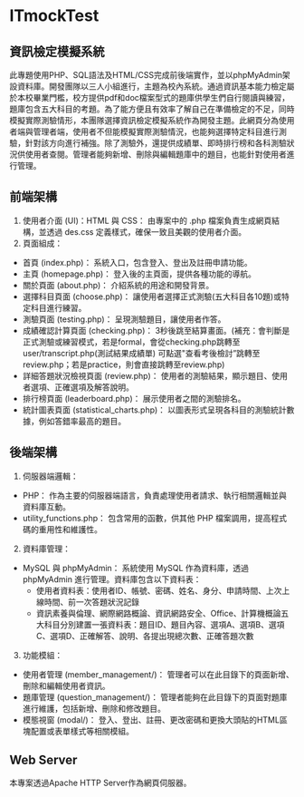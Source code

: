# ITmockTest
## 資訊檢定模擬系統
此專題使用PHP、SQL語法及HTML/CSS完成前後端實作，並以phpMyAdmin架設資料庫。開發團隊以三人小組進行，主題為校內系統。通過資訊基本能力檢定屬於本校畢業門檻，校方提供pdf和doc檔案型式的題庫供學生們自行閱讀與練習，題庫包含五大科目的考題。為了能方便且有效率了解自己在準備檢定的不足，同時模擬實際測驗情形，本團隊選擇資訊檢定模擬系統作為開發主題。此網頁分為使用者端與管理者端，使用者不但能模擬實際測驗情況，也能夠選擇特定科目進行測驗，針對該方向進行補強。除了測驗外，還提供成績單、即時排行榜和各科測驗狀況供使用者查閱。管理者能夠新增、刪除與編輯題庫中的題目，也能針對使用者進行管理。
## 前端架構
1. 使用者介面 (UI)：HTML 與 CSS： 由專案中的 .php 檔案負責生成網頁結構，並透過 des.css 定義樣式，確保一致且美觀的使用者介面。
2. 頁面組成：
- 首頁 (index.php)： 系統入口，包含登入、登出及註冊申請功能。​
- 主頁 (homepage.php)： 登入後的主頁面，提供各種功能的導航。​
- 關於頁面 (about.php)： 介紹系統的用途和開發背景。​
- 選擇科目頁面 (choose.php)： 讓使用者選擇正式測驗(五大科目各10題)或特定科目進行練習。​
- 測驗頁面 (testing.php)： 呈現測驗題目，讓使用者作答。
- 成績確認計算頁面 (checking.php​)： 3秒後跳至結算畫面。(補充：會判斷是正式測驗或練習模式，若是formal，會從checking.php跳轉至 user/transcript.php(測試結果成績單) 可點選"查看考後檢討”跳轉至review.php；若是practice，則會直接跳轉至review.php)
- 詳細答題狀況檢視頁面 (review.php)： 使用者的測驗結果，顯示題目、使用者選項、正確選項及解答說明。​
- 排行榜頁面 (leaderboard.php)： 展示使用者之間的測驗排名。​
- 統計圖表頁面 (statistical_charts.php)： 以圖表形式呈現各科目的測驗統計數據，例如答錯率最高的題目。
## 後端架構
1. 伺服器端邏輯：
- PHP： 作為主要的伺服器端語言，負責處理使用者請求、執行相關邏輯並與資料庫互動。​
- utility_functions.php： 包含常用的函數，供其他 PHP 檔案調用，提高程式碼的重用性和維護性。
2. 資料庫管理：
- MySQL 與 phpMyAdmin： 系統使用 MySQL 作為資料庫，透過 phpMyAdmin 進行管理。資料庫包含以下資料表：
  - 使用者資料表：使用者ID、帳號、密碼、姓名、身分、申請時間、上次上線時間、前一次答題狀況記錄
  - 資訊素養與倫理、網際網路概論、資訊網路安全、Office、計算機概論五大科目分別建置一張資料表：題目ID、題目內容、選項A、選項B、選項C、選項D、正確解答、說明、各提出現總次數、正確答題次數
3. 功能模組：
- 使用者管理 (member_management/)： 管理者可以在此目錄下的頁面新增、刪除和編輯使用者資訊。​
- 題庫管理 (question_management/)： 管理者能夠在此目錄下的頁面對題庫進行維護，包括新增、刪除和修改題目。​
- 模態視窗 (modal/)： 登入、登出、註冊、更改密碼和更換大頭貼的HTML區塊配置或表單樣式等相關模組。
## Web Server
本專案透過Apache HTTP Server作為網頁伺服器。
